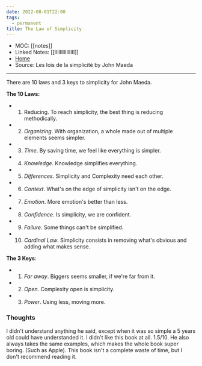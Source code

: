 ```yaml
---
date: 2022-08-01T22:00
tags:
  - permanent
title: The Law of Simplicity
---
```

- MOC: [[notes]]
- Linked Notes: [[lIllIlllIllIIII]]
- [Home](https://misudashi.ga/)
- Source: Les lois de la simplicité by John Maeda
----------
There are 10 laws and 3 keys to simplicity for John Maeda.

**The 10 Laws:**

- 1) Reducing. To reach simplicity, the best thing is reducing methodically.

- 2) *Organizing*. With organization, a whole made out of multiple elements seems simpler.

- 3) *Time*. By saving time, we feel like everything is simpler.

- 4) *Knowledge*. Knowledge simplifies everything.

- 5) *Differences*. Simplicity and Complexity need each other.

- 6) *Context*. What's on the edge of simplicity isn't on the edge.

- 7) *Emotion*. More emotion's better than less.

- 8) *Confidence*. Is simplicity, we are confident.

- 9) *Failure*. Some things can't be simplified.

- 10) *Cardinal Law*. Simplicity consists in removing what's obvious and adding what makes sense.

**The 3 Keys**:

- 1) *Far away*. Biggers seems smaller, if we're far from it.
- 2) *Open*. Complexity open is simplicity.
- 3) *Power*. Using less, moving more.

### Thoughts

I didn't understand anything he said, except when it was so simple a 5 years old could have understanded it. I didn't like this book at all. 1.5/10. He also always takes the same examples, which makes the whole book super boring. (Such as Apple). This book isn't a complete waste of time, but I don't recommend reading it.